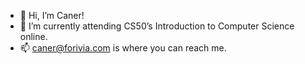 - 👋 Hi, I’m Caner!
- 🌱 I’m currently attending CS50’s Introduction to Computer Science online.
- 📫 caner@forivia.com is where you can reach me.

<!---
caner-arslan/caner-arslan is a ✨ special ✨ repository because its `README.md` (this file) appears on your GitHub profile.
You can click the Preview link to take a look at your changes.
--->
